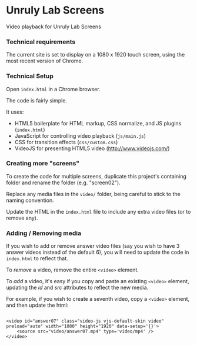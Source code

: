 # Unruly Lab Screens
Video playback for Unruly Lab Screens

### Technical requirements

The current site is set to display on a 1080 x 1920 touch screen, using the most recent version of Chrome.

### Technical Setup

Open <code>index.html</code> in a Chrome browser.

The code is fairly simple. 

It uses: 

- HTML5 boilerplate for HTML markup, CSS normalize, and JS plugins (<code>index.html</code>)
- JavaScript for controlling video playback (<code>js/main.js</code>)
- CSS for transition effects (<code>css/custom.css</code>)
- VideoJS for presenting HTML5 video (http://www.videojs.com/)

### Creating more "screens"

To create the code for multiple screens, duplicate this project's containing folder and rename the folder (e.g. "screen02").

Replace any media files in the <code>video/</code> folder, being careful to stick to the naming convention.

Update the HTML in the <code>index.html</code> file to include any extra video files (or to remove any).

### Adding / Removing media

If you wish to add or remove answer video files (say you wish to have 3 answer videos instead of the default 6), you will need to update the code in <code>index.html</code> to reflect that.

To *remove* a video, remove the entire <code>&lt;video&gt;</code> element.

To *add* a video, it's easy if you copy and paste an existing <code>&lt;video&gt;</code> element, updating the *id* and *src* attributes to reflect the new media.

For example, if you wish to create a seventh video, copy a <code>&lt;video&gt;</code> element, and then update the html:

<pre><code>
&lt;video id="answer07" class="video-js vjs-default-skin video"  preload="auto" width="1080" height="1920" data-setup='{}'&gt;
    &lt;source src="video/answer07.mp4" type='video/mp4' /&gt;
&lt;/video&gt;
</pre></code>